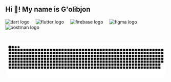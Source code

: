 <h2 align="left">Hi 👋! My name is G'olibjon</h2>

<div align="left">
  <img src="https://cdn.jsdelivr.net/gh/devicons/devicon/icons/dart/dart-original.svg" height="30" alt="dart logo"  />
  <img width="12" />
  <img src="https://cdn.jsdelivr.net/gh/devicons/devicon/icons/flutter/flutter-original.svg" height="30" alt="flutter logo"  />
  <img width="12" />
  <img src="https://cdn.simpleicons.org/firebase/FFCA28" height="30" alt="firebase logo"  />
  <img width="12" />
  <img src="https://skillicons.dev/icons?i=figma" height="30" alt="figma logo"  />
  <img width="12" />
  <img src="https://skillicons.dev/icons?i=postman" height="30" alt="postman logo"  />
</div>

###

<br clear="both">

<img src="https://raw.githubusercontent.com/Mamurov97/Mamurov97/output/snake.svg" alt="Snake animation" />

###
